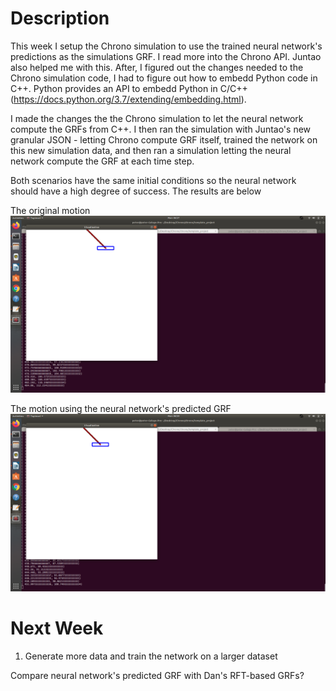 # Description
This week I setup the Chrono simulation to use the trained neural network's predictions as the simulations GRF. I read more into the Chrono API. Juntao also helped me with this. After, I figured out the changes needed to the Chrono simulation code, I had to figure out how to embedd Python code in C++. Python provides an API to embedd Python in C/C++ (https://docs.python.org/3.7/extending/embedding.html).

I made the changes the the Chrono simulation to let the neural network compute the GRFs from C++. I then ran the simulation with Juntao's new granular JSON - letting Chrono compute GRF itself, trained the network on this new simulation data, and then ran a simulation letting the neural network compute the GRF at each time step.

Both scenarios have the same initial conditions so the neural network should have a high degree of success. The results are below     

The original motion
![alt text](https://github.com/PeterJochem/Chrono_Simulations/blob/master/originalMotion.png "")

The motion using the neural network's predicted GRF
![alt text](https://github.com/PeterJochem/Chrono_Simulations/blob/master/nn_pred_GRF_Motion.png "")

# Next Week
1) Generate more data and train the network on a larger dataset

Compare neural network's predicted GRF with Dan's RFT-based GRFs?

